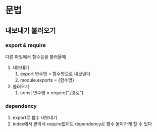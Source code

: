 
# 문법
## 내보내기 불러오기
### export & require
다른 파일에서 함수등을 불러올때
1. 내보내기 
   1. export 변수명 = 함수명으로 내보낸다
   2. module.exports = {함수명}
2. 불러오기
   1. const 변수명 = require("./경로")

### dependency
1. export로 함수 내보내기
2. index에서 받아서 require없이도 dependency로 함수 돌아가게 할 수 있다
